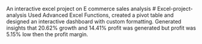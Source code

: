 An interactive excel project on E commerce sales analysis # Excel-project-analysis
Used Advanced Excel Functions, created a pivot table and designed an interactive dashboard with custom formatting. Generated insights that 20.62% growth and 14.41% profit was generated but profit was 5.15% low then the profit margin. 
